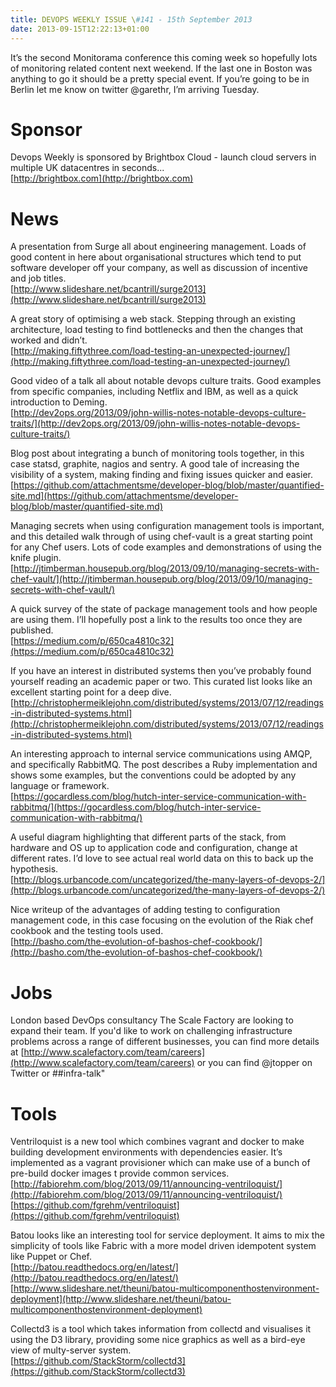 ```yaml
---
title: DEVOPS WEEKLY ISSUE \#141 - 15th September 2013 
date: 2013-09-15T12:22:13+01:00
---
```


It’s the second Monitorama conference this coming week so hopefully lots of monitoring related content next weekend. If the last one in Boston was anything to go it should be a pretty special event. If you’re going to be in Berlin let me know on twitter @garethr, I’m arriving Tuesday.


Sponsor
======

Devops Weekly is sponsored by Brightbox Cloud - launch cloud servers in multiple UK datacentres in seconds...
<br>[http://brightbox.com](http://brightbox.com)


News
====

A presentation from Surge all about engineering management. Loads of good content in here about organisational structures which tend to put software developer off your company, as well as discussion of incentive and job titles.
<br>[http://www.slideshare.net/bcantrill/surge2013](http://www.slideshare.net/bcantrill/surge2013)


A great story of optimising a web stack. Stepping through an existing architecture, load testing to find bottlenecks and then the changes that worked and didn’t.
<br>[http://making.fiftythree.com/load-testing-an-unexpected-journey/](http://making.fiftythree.com/load-testing-an-unexpected-journey/)


Good video of a talk all about notable devops culture traits. Good examples from specific companies, including Netflix and IBM, as well as a quick introduction to Deming.
<br>[http://dev2ops.org/2013/09/john-willis-notes-notable-devops-culture-traits/](http://dev2ops.org/2013/09/john-willis-notes-notable-devops-culture-traits/)


Blog post about integrating a bunch of monitoring tools together, in this case statsd, graphite, nagios and sentry. A good tale of increasing the visibility of a system, making finding and fixing issues quicker and easier.
<br>[https://github.com/attachmentsme/developer-blog/blob/master/quantified-site.md](https://github.com/attachmentsme/developer-blog/blob/master/quantified-site.md)


Managing secrets when using configuration management tools is important, and this detailed walk through of using chef-vault is a great starting point for any Chef users. Lots of code examples and demonstrations of using the knife plugin.
<br>[http://jtimberman.housepub.org/blog/2013/09/10/managing-secrets-with-chef-vault/](http://jtimberman.housepub.org/blog/2013/09/10/managing-secrets-with-chef-vault/)


A quick survey of the state of package management tools and how people are using them. I’ll hopefully post a link to the results too once they are published.
<br>[https://medium.com/p/650ca4810c32](https://medium.com/p/650ca4810c32)


If you have an interest in distributed systems then you’ve probably found yourself reading an academic paper or two. This curated list looks like an excellent starting point for a deep dive.
<br>[http://christophermeiklejohn.com/distributed/systems/2013/07/12/readings-in-distributed-systems.html](http://christophermeiklejohn.com/distributed/systems/2013/07/12/readings-in-distributed-systems.html)


An interesting approach to internal service communications using AMQP, and specifically RabbitMQ. The post describes a Ruby implementation and shows some examples, but the conventions could be adopted by any language or framework.
<br>[https://gocardless.com/blog/hutch-inter-service-communication-with-rabbitmq/](https://gocardless.com/blog/hutch-inter-service-communication-with-rabbitmq/)


A useful diagram highlighting that different parts of the stack, from hardware and OS up to application code and configuration, change at different rates. I’d love to see actual real world data on this to back up the hypothesis.
<br>[http://blogs.urbancode.com/uncategorized/the-many-layers-of-devops-2/](http://blogs.urbancode.com/uncategorized/the-many-layers-of-devops-2/)


Nice writeup of the advantages of adding testing to configuration management code, in this case focusing on the evolution of the Riak chef cookbook and the testing tools used.
<br>[http://basho.com/the-evolution-of-bashos-chef-cookbook/](http://basho.com/the-evolution-of-bashos-chef-cookbook/)


Jobs
====

London based DevOps consultancy The Scale Factory are looking to expand their team.  If you'd like to work on challenging infrastructure problems across a range of different businesses, you can find more details at [http://www.scalefactory.com/team/careers](http://www.scalefactory.com/team/careers) or you can find @jtopper on Twitter or ##infra-talk"


Tools
====

Ventriloquist is a new tool which combines vagrant and docker to make building development environments with dependencies easier. It’s implemented as a vagrant provisioner which can make use of a bunch of pre-build docker images t provide common services.
<br>[http://fabiorehm.com/blog/2013/09/11/announcing-ventriloquist/](http://fabiorehm.com/blog/2013/09/11/announcing-ventriloquist/)
<br>[https://github.com/fgrehm/ventriloquist](https://github.com/fgrehm/ventriloquist)


Batou looks like an interesting tool for service deployment. It aims to mix the simplicity of tools like Fabric with a more model driven idempotent system like Puppet or Chef.
<br>[http://batou.readthedocs.org/en/latest/](http://batou.readthedocs.org/en/latest/)
<br>[http://www.slideshare.net/theuni/batou-multicomponenthostenvironment-deployment](http://www.slideshare.net/theuni/batou-multicomponenthostenvironment-deployment)


Collectd3 is a tool which takes information from collectd and visualises it using the D3 library, providing some nice graphics as well as a bird-eye view of multy-server system.
<br>[https://github.com/StackStorm/collectd3](https://github.com/StackStorm/collectd3)



